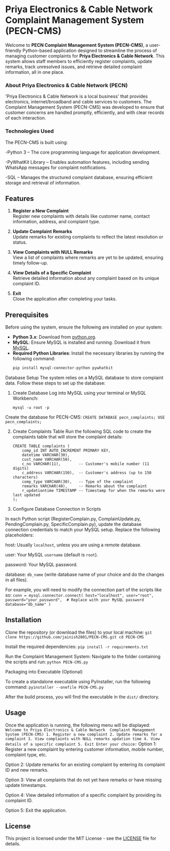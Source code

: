 # Priya Electronics & Cable Network Complaint Management System (PECN-CMS)

Welcome to **PECN Complaint Management System (PECN-CMS)**, a user-friendly Python-based application designed to streamline the process of managing customer complaints for **Priya Electronics & Cable Network**. This system allows staff members to efficiently register complaints, update remarks, track unresolved issues, and retrieve detailed complaint information, all in one place.

### About Priya Electronics & Cable Network (PECN)
'Priya Electronics & Cable Network is a local business' that provides electronics, internet/broadband and cable services to customers. The Complaint Management System (PECN-CMS) was developed to ensure that customer concerns are handled promptly, efficiently, and with clear records of each interaction.

### Technologies Used
The PECN-CMS is built using:

-Python 3 – The core programming language for application development.

-PyWhatKit Library – Enables automation features, including sending WhatsApp messages for complaint notifications.

-SQL – Manages the structured complaint database, ensuring efficient storage and retrieval of information.

## Features

1. **Register a New Complaint**  
   Register new complaints with details like customer name, contact information, address, and complaint type.
   
2. **Update Complaint Remarks**  
   Update remarks for existing complaints to reflect the latest resolution or status.

3. **View Complaints with NULL Remarks**  
   View a list of complaints where remarks are yet to be updated, ensuring timely follow-up.

4. **View Details of a Specific Complaint**  
   Retrieve detailed information about any complaint based on its unique complaint ID.

5. **Exit**  
   Close the application after completing your tasks.

## Prerequisites

Before using the system, ensure the following are installed on your system:

- **Python 3.x**: Download from [python.org](https://www.python.org/downloads/).
- **MySQL**: Ensure MySQL is installed and running. Download it from [MySQL](https://dev.mysql.com/downloads/).
- **Required Python Libraries**: Install the necessary libraries by running the following command:
  ```bash
  pip install mysql-connector-python pywhatkit
Database Setup
The system relies on a MySQL database to store complaint data. Follow these steps to set up the database:

1. Create Database
Log into MySQL using your terminal or MySQL Workbench:
      ```
      mysql -u root -p
      ```

Create the database for PECN-CMS:
      ```
      CREATE DATABASE pecn_complaints;
      USE pecn_complaints;
      ```

2. Create Complaints Table
Run the following SQL code to create the complaints table that will store the complaint details:

      ```
      CREATE TABLE complaints (
          comp_id INT AUTO_INCREMENT PRIMARY KEY,
          datetime VARCHAR(30),
          cust_name VARCHAR(50),
          c_no VARCHAR(11),        -- Customer's mobile number (11 digits)
          c_address VARCHAR(150),  -- Customer's address (up to 150 characters)
          comp_type VARCHAR(30),   -- Type of the complaint
          remarks VARCHAR(40),     -- Remarks about the complaint
          r_updationtime TIMESTAMP -- Timestamp for when the remarks were last updated
      );
      ```

3. Configure Database Connection in Scripts

In each Python script (RegisterComplain.py, ComplainUpdate.py, PendingComplain.py, SpecificComplain.py), update the database connection credentials to match your MySQL setup. Replace the following placeholders:

host: Usually ```localhost```, unless you are using a remote database.

user: Your MySQL ```username``` (default is ```root```).

password: Your MySQL password.

database: ```db_name``` (write database name of your choice and do the changes in all files).

For example, you will need to modify the connection part of the scripts like so:
      ```
      conn = mysql.connector.connect(
          host="localhost",
          user="root",
          password="your_password",  # Replace with your MySQL password
          database="db_name"
      )
      ```

## Installation

Clone the repository (or download the files) to your local machine:
      ```
      git clone https://github.com/jainish2001/PECN-CMS.git
      cd PECN-CMS
      ```

Install the required dependencies:
      ```
      pip install -r requirements.txt
      ```

Run the Complaint Management System: Navigate to the folder containing the scripts and run:
      ```
      python PECN-CMS.py
      ```

Packaging into Executable (Optional)

To create a standalone executable using PyInstaller, run the following command:
      ```
      pyinstaller --onefile PECN-CMS.py
      ```

After the build process, you will find the executable in the ```dist/``` directory.

## Usage

Once the application is running, the following menu will be displayed:
      ```
      Welcome to Priya Electronics & Cable Network 
      Complaint Management System (PECN-CMS)
      1. Register a new complaint
      2. Update remarks for a complaint
      3. View complaints with NULL remarks updation time
      4. View details of a specific complaint
      5. Exit
      Enter your choice:
      ```
Option 1: Register a new complaint by entering customer information, mobile number, complaint type, etc.

Option 2: Update remarks for an existing complaint by entering its complaint ID and new remarks.

Option 3: View all complaints that do not yet have remarks or have missing update timestamps.

Option 4: View detailed information of a specific complaint by providing its complaint ID.

Option 5: Exit the application.

## License

This project is licensed under the MIT License - see the [LICENSE](LICENSE) file for details.
